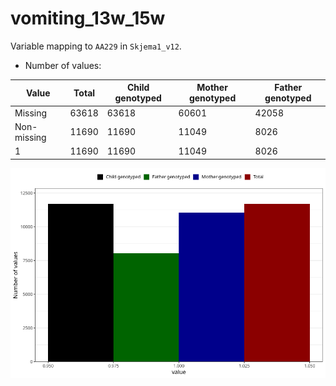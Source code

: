 # vomiting_13w_15w
Variable mapping to `AA229` in `Skjema1_v12`.
- Number of values:

| Value | Total | Child genotyped | Mother genotyped | Father genotyped |
| ----- | ----- | --------------- | ---------------- | ---------------- |
| Missing | 63618 | 63618 | 60601 | 42058 |
| Non-missing | 11690 | 11690 | 11049 | 8026 |
| 1 | 11690 | 11690 | 11049 | 8026 |



![](vomiting_13w_15w_n.png)



